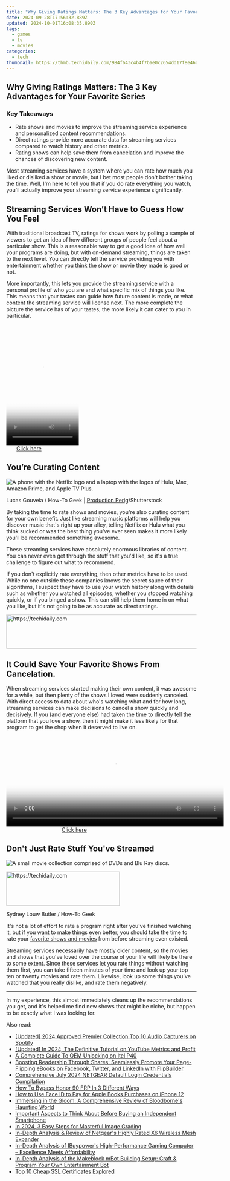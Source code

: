 ```yaml
---
title: "Why Giving Ratings Matters: The 3 Key Advantages for Your Favorite Series"
date: 2024-09-28T17:56:32.889Z
updated: 2024-10-01T16:08:35.890Z
tags:
  - games
  - tv
  - movies
categories:
  - tech
thumbnail: https://thmb.techidaily.com/984f643c4b4f7bae0c2654dd17f8e46d49464b1fbd02ad27cef488f7c4915f8e.jpg
---
```


## Why Giving Ratings Matters: The 3 Key Advantages for Your Favorite Series

### Key Takeaways

* Rate shows and movies to improve the streaming service experience and personalized content recommendations.
* Direct ratings provide more accurate data for streaming services compared to watch history and other metrics.
* Rating shows can help save them from cancelation and improve the chances of discovering new content.

 Most streaming services have a system where you can rate how much you liked or disliked a show or movie, but I bet most people don't bother taking the time. Well, I'm here to tell you that if you do rate everything you watch, you'll actually improve your streaming service experience significantly.

##  Streaming Services Won’t Have to Guess How You Feel

 With traditional broadcast TV, ratings for shows work by polling a sample of viewers to get an idea of how different groups of people feel about a particular show. This is a reasonable way to get a good idea of how well your programs are doing, but with on-demand streaming, things are taken to the next level. You can directly tell the service providing you with entertainment whether you think the show or movie they made is good or not.

 More importantly, this lets you provide the streaming service with a personal profile of who you are and what specific mix of things you like. This means that your tastes can guide how future content is made, or what content the streaming service will license next. The more complete the picture the service has of your tastes, the more likely it can cater to you in particular.

<!-- affiliate ads begin -->
<span id="1702748">
					<video width="192" height="320" style="cursor:pointer"
           poster="//a.impactradius-go.com/display-clicktoplayimage/1702748.png"
           onclick="if(!this.playClicked){this.play();this.setAttribute('controls',true);this.playClicked=true;}">
	   <source src="//a.impactradius-go.com/display-ad/18544-1702748">
	   <img src="//a.impactradius-go.com/display-clicktoplayimage/1702748.png" style="border: none; height: 100%; width: 100%; object-fit: contain">
	</video>
	<div style="width:120px;text-align:center"><a href="javascript:window.open(decodeURIComponent('https%3A%2F%2Ftwopages.pxf.io%2Fc%2F5597632%2F1702748%2F18544'), '_blank');void(0);">Click here</a></div>
</span>
<img height="0" width="0" src="https://imp.pxf.io/i/5597632/1702748/18544" style="position:absolute;visibility:hidden;" border="0" />
<!-- affiliate ads end -->

##  You’re Curating Content

![A phone with the Netflix logo and a laptop with the logos of Hulu, Max, Amazon Prime, and Apple TV Plus.](https://static1.howtogeekimages.com/wordpress/wp-content/uploads/2024/05/a-phone-with-the-netflix-logo-and-a-laptop-with-the-logos-of-hulu-max-amazon-prime-and-apple-tv-plus.jpg) 

Lucas Gouveia / How-To Geek | [Production Perig](https://www.shutterstock.com/image-photo/mock-view-devices-on-dark-background-1594509685)/Shutterstock

 By taking the time to rate shows and movies, you're also curating content for your own benefit. Just like streaming music platforms will help you discover music that's right up your alley, telling Netflix or Hulu what you think sucked or was the best thing you've ever seen makes it more likely you'll be recommended something awesome. 

 These streaming services have absolutely enormous libraries of content. You can never even get through the stuff that you'd like, so it's a true challenge to figure out what to recommend.

 If you don't explicitly rate everything, then other metrics have to be used. While no one outside these companies knows the secret sauce of their algorithms, I suspect they have to use your watch history along with details such as whether you watched all episodes, whether you stopped watching quickly, or if you binged a show. This can still help them home in on what you like, but it's not going to be as accurate as direct ratings.

<!-- affiliate ads begin -->
<a href="https://smilemakers.pxf.io/c/5597632/2123899/26106" target="_top" id="2123899">
  <img src="//a.impactradius-go.com/display-ad/26106-2123899" border="0" alt="https://techidaily.com" width="728" height="90"/>
</a>
<img height="0" width="0" src="https://smilemakers.pxf.io/i/5597632/2123899/26106" style="position:absolute;visibility:hidden;" border="0" />
<!-- affiliate ads end -->

##  It Could Save Your Favorite Shows From Cancelation. 

 When streaming services started making their own content, it was awesome for a while, but then plenty of the shows I loved were suddenly canceled. With direct access to data about who's watching what and for how long, streaming services can make decisions to cancel a show quickly and decisively. If you (and everyone else) had taken the time to directly tell the platform that you love a show, then it might make it less likely for that program to get the chop when it deserved to live on.

<!-- affiliate ads begin -->
<span id="1983471">
					<video width="576" height="240" style="cursor:pointer"
           poster="//a.impactradius-go.com/display-clicktoplayimage/1983471.png"
           onclick="if(!this.playClicked){this.play();this.setAttribute('controls',true);this.playClicked=true;}">
	   <source src="//a.impactradius-go.com/display-ad/22993-1983471">
	   <img src="//a.impactradius-go.com/display-clicktoplayimage/1983471.png" style="border: none; height: 100%; width: 100%; object-fit: contain">
	</video>
	<div style="width:360px;text-align:center"><a href="javascript:window.open(decodeURIComponent('https%3A%2F%2Fhomestyler.sjv.io%2Fc%2F5597632%2F1983471%2F22993'), '_blank');void(0);">Click here</a></div>
</span>
<img height="0" width="0" src="https://imp.pxf.io/i/5597632/1983471/22993" style="position:absolute;visibility:hidden;" border="0" />
<!-- affiliate ads end -->

##  Don't Just Rate Stuff You've Streamed

![A small movie collection comprised of DVDs and Blu Ray discs.](https://static1.howtogeekimages.com/wordpress/wp-content/uploads/2024/05/20240520_102047.jpg) 

<!-- affiliate ads begin -->
<a href="https://aligracehair.sjv.io/c/5597632/1918679/19272" target="_top" id="1918679">
  <img src="//a.impactradius-go.com/display-ad/19272-1918679" border="0" alt="https://techidaily.com" width="300" height="90"/>
</a>
<img height="0" width="0" src="https://aligracehair.sjv.io/i/5597632/1918679/19272" style="position:absolute;visibility:hidden;" border="0" />
<!-- affiliate ads end -->

Sydney Louw Butler / How-To Geek

 It's not a lot of effort to rate a program right after you've finished watching it, but if you want to make things even better, you should take the time to rate your [favorite shows and movies](https://android-frp.techidaily.com/in-2024-how-to-bypass-google-frp-lock-from-nokia-105-classic-devices-by-drfone-android/) from before streaming even existed.

 Streaming services necessarily have mostly older content, so the movies and shows that you've loved over the course of your life will likely be there to some extent. Since these services let you rate things without watching them first, you can take fifteen minutes of your time and look up your top ten or twenty movies and rate them. Likewise, look up some things you've watched that you really dislike, and rate them negatively.

---

 In my experience, this almost immediately cleans up the recommendations you get, and it's helped me find new shows that might be niche, but happen to be exactly what I was looking for.

<ins class="adsbygoogle"
     style="display:block"
     data-ad-format="autorelaxed"
     data-ad-client="ca-pub-7571918770474297"
     data-ad-slot="1223367746"></ins>

<ins class="adsbygoogle"
     style="display:block"
     data-ad-client="ca-pub-7571918770474297"
     data-ad-slot="8358498916"
     data-ad-format="auto"
     data-full-width-responsive="true"></ins>

<span class="atpl-alsoreadstyle">Also read:</span>
<div><ul>
<li><a href="https://on-screen-recording.techidaily.com/updated-2024-approved-premier-collection-top-10-audio-capturers-on-spotify/"><u>[Updated] 2024 Approved Premier Collection Top 10 Audio Capturers on Spotify</u></a></li>
<li><a href="https://youtube-docs.techidaily.com/ed-in-2024-the-definitive-tutorial-on-youtube-metrics-and-profit/"><u>[Updated] In 2024, The Definitive Tutorial on YouTube Metrics and Profit</u></a></li>
<li><a href="https://unlock-android.techidaily.com/a-complete-guide-to-oem-unlocking-on-itel-p40-by-drfone-android/"><u>A Complete Guide To OEM Unlocking on Itel P40</u></a></li>
<li><a href="https://discover-excellent.techidaily.com/boosting-readership-through-shares-seamlessly-promote-your-page-flipping-ebooks-on-facebook-twitter-and-linkedin-with-flipbuilder/"><u>Boosting Readership Through Shares: Seamlessly Promote Your Page-Flipping eBooks on Facebook, Twitter, and LinkedIn with FlipBuilder</u></a></li>
<li><a href="https://tech-renaissance.techidaily.com/comprehensive-july-2024-netgear-default-login-credentials-compilation/"><u>Comprehensive July 2024 NETGEAR Default Login Credentials Compilation</u></a></li>
<li><a href="https://bypass-frp.techidaily.com/how-to-bypass-honor-90-frp-in-3-different-ways-by-drfone-android/"><u>How To Bypass Honor 90 FRP In 3 Different Ways</u></a></li>
<li><a href="https://review-topics.techidaily.com/how-to-use-face-id-to-pay-for-apple-books-purchases-on-iphone-12-by-drfone-ios-unlock-ios-unlock/"><u>How to Use Face ID to Pay for Apple Books Purchases on iPhone 12</u></a></li>
<li><a href="https://buynow-marvelous.techidaily.com/immersing-in-the-gloom-a-comprehensive-review-of-bloodbornes-haunting-world/"><u>Immersing in the Gloom: A Comprehensive Review of Bloodborne's Haunting World</u></a></li>
<li><a href="https://buynow-marvelous.techidaily.com/important-aspects-to-think-about-before-buying-an-independent-smartphone/"><u>Important Aspects to Think About Before Buying an Independent Smartphone</u></a></li>
<li><a href="https://vp-tips.techidaily.com/in-2024-3-easy-steps-for-masterful-image-grading/"><u>In 2024, 3 Easy Steps for Masterful Image Grading</u></a></li>
<li><a href="https://buynow-marvelous.techidaily.com/in-depth-analysis-and-review-of-netgears-highly-rated-x6-wireless-mesh-expander/"><u>In-Depth Analysis & Review of Netgear's Highly Rated X6 Wireless Mesh Expander</u></a></li>
<li><a href="https://buynow-marvelous.techidaily.com/in-depth-analysis-of-ibuypowers-high-performance-gaming-computer-excellence-meets-affordability/"><u>In-Depth Analysis of IBuypower's High-Performance Gaming Computer – Excellence Meets Affordability</u></a></li>
<li><a href="https://buynow-marvelous.techidaily.com/in-depth-analysis-of-the-makeblock-mbot-building-setup-craft-and-program-your-own-entertainment-bot/"><u>In-Depth Analysis of the Makeblock mBot Building Setup: Craft & Program Your Own Entertainment Bot</u></a></li>
<li><a href="https://buynow-reviews.techidaily.com/top-10-cheap-ssl-certificates-explored/"><u>Top 10 Cheap SSL Certificates Explored</u></a></li>
</ul></div>

